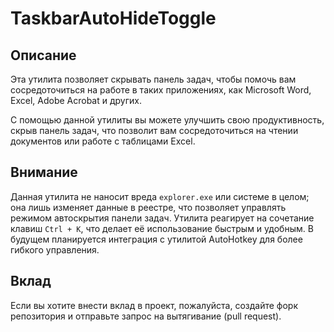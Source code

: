 # TaskbarAutoHideToggle

## Описание
Эта утилита позволяет скрывать панель задач, чтобы помочь вам сосредоточиться на работе в таких приложениях, как Microsoft Word, Excel, Adobe Acrobat и других. 

С помощью данной утилиты вы можете улучшить свою продуктивность, скрыв панель задач, что позволит вам сосредоточиться на чтении документов или работе с таблицами Excel.

## Внимание
Данная утилита не наносит вреда `explorer.exe` или системе в целом; она лишь изменяет данные в реестре, что позволяет управлять режимом автоскрытия панели задач. Утилита реагирует на сочетание клавиш `Ctrl + K`, что делает её использование быстрым и удобным. В будущем планируется интеграция с утилитой AutoHotkey для более гибкого управления.

## Вклад
Если вы хотите внести вклад в проект, пожалуйста, создайте форк репозитория и отправьте запрос на вытягивание (pull request).
